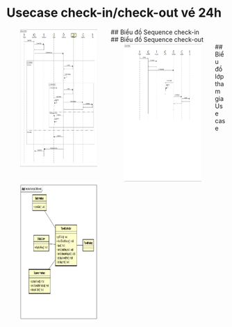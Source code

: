 # Usecase check-in/check-out vé 24h 
<div>
## Biểu đồ Sequence check-in 
<img align="left" width="180" height="320" hspace="30px" src="/Check-in 24h ticket.jpg">
</div>
<div>
## Biểu đồ Sequence check-out
<img align="left" width="180" height="320" hspace="30px" src="/Check-out 24h ticket.jpg">
</div>

<div>
## Biểu đồ lớp tham gia Use case
<img align="left" width="180" height="320" hspace="30px" src="/Class Diagram.jpg">
</div>
